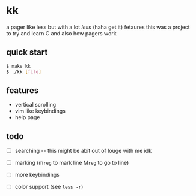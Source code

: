 # kk

a pager like less but with a lot *less* (haha get it) fetaures
this was a project to try and learn C and also how pagers work

## quick start

```bash
$ make kk
$ ./kk [file]
```

## features

- vertical scrolling
- vim like keybindings
- help page

## todo

- [ ] searching -- this might be abit out of louge with me idk
- [ ] marking (m`reg` to mark line M`reg` to go to line)
- [ ] more keybindings
- [ ] color support (see `less -r`)

